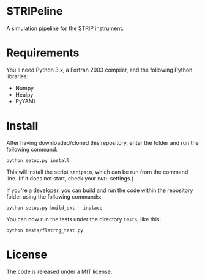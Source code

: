 # STRIPeline
A simulation pipeline for the STRIP instrument.

# Requirements

You'll need Python 3.x, a Fortran 2003 compiler, and the following Python
libraries:
- Numpy
- Healpy
- PyYAML

# Install

After having downloaded/cloned this repository, enter the folder and
run the following command:

    python setup.py install

This will install the script `stripsim`, which can be run from the
command line. (If it does not start, check your `PATH` settings.)

If you're a developer, you can build and run the code within the
repository folder using the following commands:

    python setup.py build_ext --inplace

You can now run the tests under the directory `tests`, like this:

    python tests/flatrng_test.py

# License
The code is released under a MIT license.
